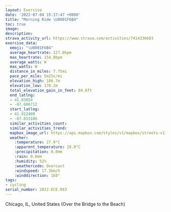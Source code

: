 ```yaml
---
layout: Exercise
date: '2022-07-04 15:17:47 +0000'
title: "Morning Ride \U0001F6B4"
toc: true
image:
description:
strava_activity_url: https://www.strava.com/activities/7414336603
exercise_data:
  emoji: "\U0001F6B4"
  average_heartrate: 127.0bpm
  max_heartrate: 154.0bpm
  average_watts: W
  max_watts: W
  distance_in_miles: 7.75mi
  pace_per_mile: 5m25s/mi
  elevation_high: 186.7m
  elevation_low: 178.2m
  total_elevation_gain_in_feet: 84.6ft
  end_latlng:
  - 41.83854
  - -87.606712
  start_latlng:
  - 41.912409
  - -87.653106
  similar_activities_count:
  similar_activities_trend:
  mapbox_image_url: https://api.mapbox.com/styles/v1/mapbox/streets-v11/static/path-5+787af2-1.0(o_y~F%7Cv~uONADs%40Ab%40QJc%40BeABc%40CW%40k%40Ce%40BIEEUBaAAuEEk%40Bs%40CYGsE%40IAqA%3FmCA%5BDYGsABM%3F%7DAE%7DAAyCBYCeCCUD_AEIAcG%3FKGKOIs%40Fy%40%3FICEG%3Fe%40CSBKDGE_%40%3Fc%40By%40Gy%40AiDCk%40AiB%40yAJ%7D%40AS%40e%40KIAk%40%40k%40Cs%40GQCU%40YEqAAmEEcBA%7BC%40aACU%3Fw%40DUE%5D%40QCqA%3Fc%40BCDSACE%3FAG%40IFMAk%40Jq%40Bs%40Eu%40Ic%40CKMOc%40iA%5DoA%3F%5BEWA%5DBoADWF%7B%40%3Fo%40Co%40Fq%40G%7B%40%3F_EDi%40FW%40IG_%40GAAHDXC%40Ig%40S%7B%40e%40gC%40%3FBND%3FBGDc%40l%40VJVBBFAlB%7BATUb%40w%40RSRI%60AGj%40Q%5CU%5Em%40FGTOTInCOx%40OJ%3F%60%40HrACVG%5EQV%40VJJ%40v%40f%40t%40Jp%40%40pAIp%40%40fCMpDg%40jB_%40z%40U%60AKhAW%7C%40MvCw%40fA_%40~Ac%40tFkAn%40QhA%7B%40h%40q%40Zm%40b%40iA%60%40mBHs%40%5E_HDYJg%40Ni%40JUPUjFyCz%40a%40%60BcA%7CEqCtE%7DCfDmBtBiAxDeChEaDh%40UFI%60Ae%40lAYxA%3FZHDJJDPB%5EEfA%40bBWd%40%3FRCH%40d%40MT%40JBxB%40vBl%40XJFHPYLGH%3FFEF%3FBDNK%3FCXKh%40HlAETMd%40M%5EGv%40C%60%40MTKhBMT%40~%40IzCQj%40WJA%7CA%3FrBHTHRLVZd%40v%40Vp%40TbALrAFlDB%5CHh%40Tv%40Vb%40d%40d%40nBnARH~%40LbADz%40APCt%40BlCEt%40BhJCbEG~BKr%40DpAEtA%40fLEzDGdB%3Fz%40G%5CF%7CBKx%40DvCC%60%40GTMXQTWR%5BVg%40XqAD%5DAkCCKUYMWM%7B%40Eo%40%3FmCL%7B%40Pe%40%5Eg%40ZURGh%40IT%40f%40PPJVVLPDRFH%40AGIBIXBREfBEXG%60%40NTTZ%7C%40LRPLv%40Hd%40Gf%40TZHbDRhAVX%3Ft%40Kp%40LZ%3Fd%40Mj%40%5BTAv%40DTGr%40_%40X%40%5EJJAj%40WVAh%40J%60%40KrA%40dBMhD%3Fx%40Ob%40A%5EFfB%5EVBj%40%3FTInAQt%40Ur%40o%40f%40URO%60%40g%40bByCVa%40TQ%60%40QpB%5BlE%7B%40vBo%40xAo%40fCaBVSjAo%40fAUXAhDB~%40J%5CNjBd%40p%40Dd%40GdA%5DbCk%40jASb%40F%60CfAT%40jAIhDJb%40Eh%40OrAu%40hACjAOz%40e%40hBs%40r%40%5DpCw%40h%40W%7CAcA%7CBoAHKVC%5COb%40%5BZMd%40GLUJMhAa%40%5ECx%40%5DHABE_%40YKCa%40BALKF),pin-s-s+e5b22e(-87.65311,41.9124),pin-s-f+89ae00(-87.60671999999991,41.83854)/auto/800x800?access_token=pk.eyJ1Ijoiam9zaGJlY2ttYW4iLCJhIjoiY205eWR2aDd1MWZ6djJrbXc4a3M0bWZleiJ9.XiG9OWkNcZk2QzjJbxLB4A
  weather:
    :temperature: 27.9°C
    :apparent_temperature: 28.0°C
    :precipitation: 0.0mm
    :rain: 0.0mm
    :humidity: 52%
    :weathercode: Overcast
    :windspeed: 17.3km/h
    :winddirection: 168°
tags:
- cycling
serial_number: 2022.ECE.043
---
```

Chicago, IL, United States (Over the Bridge to the Beach)
